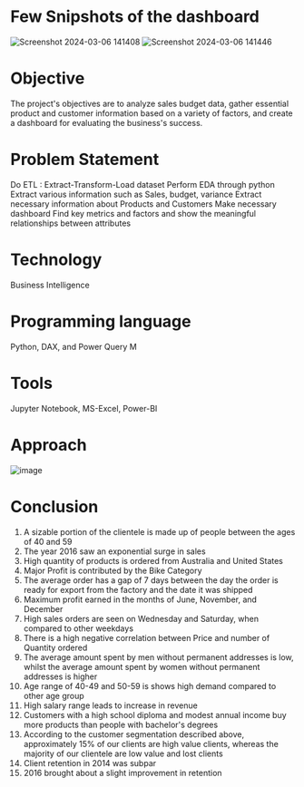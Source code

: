 # Few Snipshots of the dashboard
![Screenshot 2024-03-06 141408](https://github.com/SatyaJaidev/Data-Analysis/assets/92838002/ee0a1e27-05c4-4773-81c6-65fda4f81e2f)
![Screenshot 2024-03-06 141446](https://github.com/SatyaJaidev/Data-Analysis/assets/92838002/09f556a7-2499-4e40-9a70-ce3f50ff7bce)

# Objective
The project's objectives are to analyze sales budget data, gather essential product and customer information based on a variety of factors, and create a dashboard for evaluating the business's success.

# Problem Statement
Do ETL : Extract-Transform-Load dataset
Perform EDA through python
Extract various information such as Sales, budget, variance
Extract necessary information about Products and Customers
Make necessary dashboard
Find key metrics and factors and show the meaningful relationships between attributes

# Technology
Business Intelligence 

# Programming language 
Python, DAX, and Power Query M

# Tools
Jupyter Notebook, MS-Excel, Power-BI

# Approach
![image](https://github.com/SatyaJaidev/Data-Analysis/assets/92838002/54ad3ac6-4521-43cc-896c-e01f23aee104)

# Conclusion
1. A sizable portion of the clientele is made up of people between the ages of 40 and 59
2. The year 2016 saw an exponential surge in sales
3. High quantity of products is ordered from Australia and United States
4. Major Profit is contributed by the Bike Category
5. The average order has a gap of 7 days between the day the order is ready for export from the factory and the date it was shipped
6. Maximum profit earned in the months of June, November, and December
7. High sales orders are seen on Wednesday and Saturday, when compared to other weekdays
8. There is a high negative correlation between Price and number of Quantity ordered
9. The average amount spent by men without permanent addresses is low, whilst the average amount spent by women without permanent addresses is higher
10. Age range of 40-49 and 50-59 is shows high demand compared to other age group
11. High salary range leads to increase in revenue
12. Customers with a high school diploma and modest annual income buy more products than people with bachelor's degrees
13. According to the customer segmentation described above, approximately 15% of our clients are high value clients, whereas the majority of our clientele are low value and lost clients
14. Client retention in 2014 was subpar
15. 2016 brought about a slight improvement in retention



